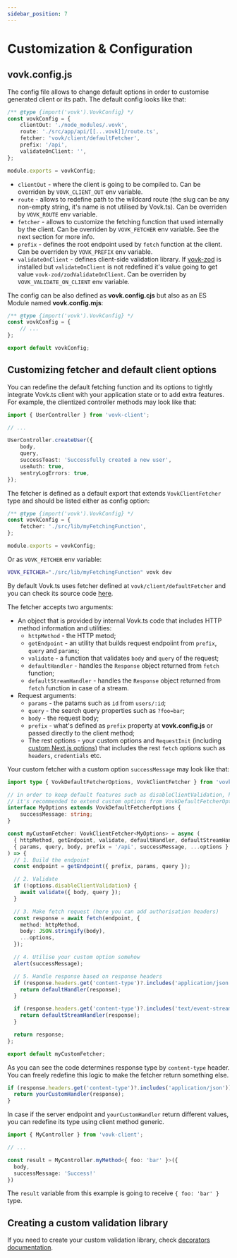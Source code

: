 ```yaml
---
sidebar_position: 7
---
```


# Customization & Configuration

## vovk.config.js

The config file allows to change default options in order to customise generated client or its path. The default config looks like that: 

```ts
/** @type {import('vovk').VovkConfig} */
const vovkConfig = {
    clientOut: './node_modules/.vovk',
    route: './src/app/api/[[...vovk]]/route.ts',
    fetcher: 'vovk/client/defaultFetcher',
    prefix: '/api',
    validateOnClient: '',
};

module.exports = vovkConfig;
```

- `clientOut` - where the client is going to be compiled to. Can be overriden by `VOVK_CLIENT_OUT` env variable.
- `route` - allows to redefine path to the wildcard route (the slug can be any non-empty string, it's name is not utilised by Vovk.ts). Can be overriden by `VOVK_ROUTE` env variable.
- `fetcher` - allows to customize the fetching function that used internally by the client. Can be overriden by `VOVK_FETCHER` env variable. See the next section for more info. 
- `prefix` - defines the root endpoint used by `fetch` function at the client. Can be overriden by `VOVK_PREFIX` env variable.
- `validateOnClient` - defines client-side validation library. If [vovk-zod](https://github.com/finom/vovk-zod) is installed but `validateOnClient` is not redefined it's value going to get value `vovk-zod/zodValidateOnClient`. Can be overriden by `VOVK_VALIDATE_ON_CLIENT` env variable.

The config can be also defined as **vovk.config.cjs** but also as an ES Module named **vovk.config.mjs**:

```ts
/** @type {import('vovk').VovkConfig} */
const vovkConfig = {
    // ...
};

export default vovkConfig;
```

## Customizing fetcher and default client options

You can redefine the default fetching function and its options to tightly integrate Vovk.ts client with your application state or to add extra features. For example, the clientized controller methods may look like that:

```ts
import { UserController } from 'vovk-client';

// ...

UserController.createUser({ 
    body,
    query,
    successToast: 'Successfully created a new user',
    useAuth: true,
    sentryLogErrors: true,
});
```

The fetcher is defined as a default export that extends `VovkClientFetcher` type and should be listed either as config option:

```ts
/** @type {import('vovk').VovkConfig} */
const vovkConfig = {
    fetcher: './src/lib/myFetchingFunction',
};

module.exports = vovkConfig;
```

Or as `VOVK_FETCHER` env variable:

```sh
VOVK_FETCHER="./src/lib/myFetchingFunction" vovk dev
```

By default Vovk.ts uses fetcher defined at `vovk/client/defaultFetcher` and you can check its source code [here](https://github.com/finom/vovk/blob/main/src/client/defaultFetcher.ts). 

The fetcher accepts two arguments: 
- An object that is provided by internal Vovk.ts code that includes HTTP method information and utilities:
    - `httpMethod` - the HTTP metod;
    - `getEndpoint` - an utility that builds request endpoiint from `prefix`, `query` and `params`;
    - `validate` - a function that validates `body` and `query` of the request;
    - `defaultHandler` - handles the `Response` object returned from `fetch` function;
    - `defaultStreamHandler` - handles the `Response` object returned from `fetch` function in case of a stream.
- Request arguments:
    - `params` - the patams such as `id` from `users/:id`;
    - `query` - the search query properties such as `?foo=bar`;
    - `body` - the request body;
    - `prefix` - what's defined as `prefix` property at **vovk.config.js** or passed directly to the client method;
    - The rest options - your custom options and `RequestInit` (including [custom Next.js options](https://nextjs.org/docs/app/building-your-application/data-fetching/fetching-caching-and-revalidating)) that includes the rest `fetch` options such as `headers`, `credentials` etc.

Your custom fetcher with a custom option `successMessage` may look like that:

```ts
import type { VovkDefaultFetcherOptions, VovkClientFetcher } from 'vovk';

// in order to keep default features such as disableClientValidation, headers etc,
// it's recommended to extend custom options from VovkDefaultFetcherOptions
interface MyOptions extends VovkDefaultFetcherOptions {
    successMessage: string;
}

const myCustomFetcher: VovkClientFetcher<MyOptions> = async (
  { httpMethod, getEndpoint, validate, defaultHandler, defaultStreamHandler },
  { params, query, body, prefix = '/api', successMessage, ...options }
) => {
  // 1. Build the endpoint
  const endpoint = getEndpoint({ prefix, params, query });

  // 2. Validate
  if (!options.disableClientValidation) {
    await validate({ body, query });
  }

  // 3. Make fetch request (here you can add authorisation headers)
  const response = await fetch(endpoint, {
    method: httpMethod,
    body: JSON.stringify(body),
    ...options,
  });

  // 4. Utilise your custom option somehow
  alert(successMessage);

  // 5. Handle response based on response headers
  if (response.headers.get('content-type')?.includes('application/json')) {
    return defaultHandler(response);
  }

  if (response.headers.get('content-type')?.includes('text/event-stream')) {
    return defaultStreamHandler(response);
  }

  return response;
};

export default myCustomFetcher;
```

As you can see the code determines response type by `content-type` header. You can freely redefine this logic to make the fetcher return something else.

```ts
if (response.headers.get('content-type')?.includes('application/json')) {
  return yourCustomHandler(response);
}
```

In case if the server endpoint and `yourCustomHandler` return different values, you can redefine its type using client method generic.

```ts
import { MyController } from 'vovk-client';

// ...

const result = MyController.myMethod<{ foo: 'bar' }>({
  body,
  successMessage: 'Success!'
})
```

The `result` variable from this example is going to receive `{ foo: 'bar' }` type.


## Creating a custom validation library

If you need to create your custom validation library, check [decorators documentation](./decorators).